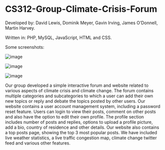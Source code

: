 # CS312-Group-Climate-Crisis-Forum

Developed by: David Lewis, Dominik Meyer, Gavin Irving, James O’Donnell, Martin Harvey.

Written in: PHP, MySQL, JavaScript, HTML and CSS.

Some screenshots:

![image](https://user-images.githubusercontent.com/45042660/84295752-e5370180-ab42-11ea-8258-84aadec3802a.png)

![image](https://user-images.githubusercontent.com/45042660/84295596-af921880-ab42-11ea-9f10-11816e5e8f65.png)

![image](https://user-images.githubusercontent.com/45042660/84295817-fe3fb280-ab42-11ea-9517-652bc213c5df.png)


Our group developed a simple interactive forum and website related to various aspects of
climate crisis and climate change. The forum contains multiple categories and subcategories to which a user
can add their own new topics or reply and debate the topics posted by other users. Our website contains a
user account management system, including a password reset feature. Users can login to view their posts,
comment on other posts and also have the option to edit their own profile. The profile section includes
number of posts and replies, options to upload a profile picture, add a bio, country of residence and other
details. Our website also contains a top posts page, showing the top 3 most popular posts. We have included
live weather statistics, a live traffic congestion map, climate change twitter feed and various other features.
